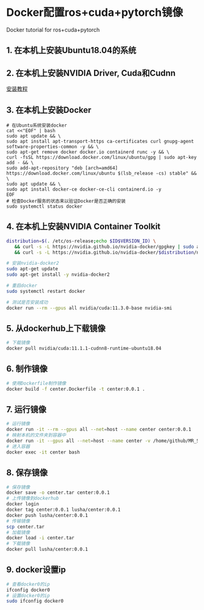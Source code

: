 # Docker配置ros+cuda+pytorch镜像
Docker tutorial for ros+cuda+pytorch 

## 1. 在本机上安装Ubuntu18.04的系统

## 2. 在本机上安装NVIDIA Driver, Cuda和Cudnn
[安装教程](https://blog.csdn.net/i6101206007/article/details/113179852)

## 3. 在本机上安装Docker
```shell
# 在Ubuntu系统安装docker
cat <<"EOF" | bash                              
sudo apt update && \
sudo apt install apt-transport-https ca-certificates curl gnupg-agent software-properties-common -y && \
sudo apt-get remove docker docker.io containerd runc -y && \
curl -fsSL https://download.docker.com/linux/ubuntu/gpg | sudo apt-key add - && \
sudo add-apt-repository "deb [arch=amd64] https://download.docker.com/linux/ubuntu $(lsb_release -cs) stable" && \
sudo apt update && \
sudo apt install docker-ce docker-ce-cli containerd.io -y
EOF
# 检查Docker服务的状态来以验证Docker是否正确的安装
sudo systemctl status docker 
```

## 4. 在本机上安装NVIDIA Container Toolkit
```sh
distribution=$(. /etc/os-release;echo $ID$VERSION_ID) \
   && curl -s -L https://nvidia.github.io/nvidia-docker/gpgkey | sudo apt-key add - \
   && curl -s -L https://nvidia.github.io/nvidia-docker/$distribution/nvidia-docker.list | sudo tee /etc/apt/sources.list.d/nvidia-docker.list

# 安装nvidia-docker2
sudo apt-get update
sudo apt-get install -y nvidia-docker2

# 重启docker
sudo systemctl restart docker

# 测试是否安装成功
docker run --rm --gpus all nvidia/cuda:11.3.0-base nvidia-smi
```

## 5. 从dockerhub上下载镜像
```sh
# 下载镜像
docker pull nvidia/cuda:11.1.1-cudnn8-runtime-ubuntu18.04
```

## 6. 制作镜像
```sh
# 使用Dockerfile制作镜像
docker build -f center.Dockerfile -t center:0.0.1 .
```

## 7. 运行镜像
```sh
# 运行镜像
docker run -it --rm --gpus all --net=host --name center center:0.0.1 
# 映射本机的文件夹到容器中
docker run -it --gpus all --net=host --name center -v /home/github/MR_SLAM:/home/nx/MR_SLAM center:0.0.1 
# 进入容器
docker exec -it center bash
```

## 8. 保存镜像
```sh
# 保存镜像
docker save -o center.tar center:0.0.1
# 上传镜像到dockerhub
docker login
docker tag center:0.0.1 lusha/center:0.0.1
docker push lusha/center:0.0.1
# 传输镜像
scp center.tar
# 加载镜像
docker load -i center.tar
# 下载镜像
docker pull lusha/center:0.0.1
```

## 9. docker设置ip
```sh
# 查看docker0的ip
ifconfig docker0
# 设置docker0的ip
sudo ifconfig docker0
```